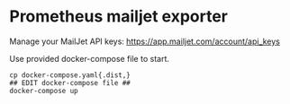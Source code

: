 
# Prometheus mailjet exporter

Manage your MailJet API keys: https://app.mailjet.com/account/api_keys

Use provided docker-compose file to start.

```shell
cp docker-compose.yaml{.dist,}
## EDIT docker-compose file ##
docker-compose up
```


